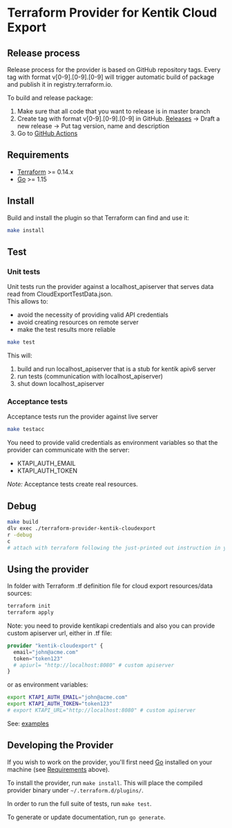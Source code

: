 # Terraform Provider for Kentik Cloud Export

## Release process

Release process for the provider is based on GitHub repository tags. Every tag with format v[0-9].[0-9].[0-9] will trigger automatic build of package and publish it in registry.terraform.io.

To build and release package:
1. Make sure that all code that you want to release is in master branch
1. Create tag with format v[0-9].[0-9].[0-9] in GitHub. [Releases](https://github.com/kentik/terraform-provider-kentik-cloudexport/releases) -> Draft a new release -> Put tag version, name and description
1. Go to [GitHub Actions](https://github.com/kentik/terraform-provider-kentik-cloudexport/actions)

## Requirements

- [Terraform](https://www.terraform.io/downloads.html) >= 0.14.x
- [Go](https://golang.org/doc/install) >= 1.15

## Install

Build and install the plugin so that Terraform can find and use it:

```bash
make install
```

## Test

### Unit tests

Unit tests run the provider against a localhost_apiserver that serves data read from CloudExportTestData.json.  
This allows to:
- avoid the necessity of providing valid API credentials
- avoid creating resources on remote server
- make the test results more reliable

```bash
make test
```

This will:
1. build and run localhost_apiserver that is a stub for kentik apiv6 server
1. run tests (communication with localhost_apiserver)
1. shut down localhost_apiserver


### Acceptance tests

Acceptance tests run the provider against live server

```bash
make testacc
```

You need to provide valid credentials as environment variables so that the provider can communicate with the server:
- KTAPI_AUTH_EMAIL
- KTAPI_AUTH_TOKEN

*Note:* Acceptance tests create real resources.

## Debug

```bash
make build
dlv exec ./terraform-provider-kentik-cloudexport
r -debug
c
# attach with terraform following the just-printed out instruction in your terminal
```

## Using the provider

In folder with Terraform .tf definition file for cloud export resources/data sources:

```bash
terraform init
terraform apply
```

Note: you need to provide kentikapi credentials and also you can provide custom apiserver url, either in .tf file:
```terraform
provider "kentik-cloudexport" {
  email="john@acme.com"
  token="token123"
  # apiurl= "http://localhost:8080" # custom apiserver
}
```

or as environment variables:

```bash
export KTAPI_AUTH_EMAIL="john@acme.com"
export KTAPI_AUTH_TOKEN="token123"
# export KTAPI_URL="http://localhost:8080" # custom apiserver
```

See: [examples](./examples/)  

## Developing the Provider

If you wish to work on the provider, you'll first need [Go](http://www.golang.org) installed on your machine (see [Requirements](#requirements) above).

To install the provider, run `make install`. This will place the compiled provider binary under `~/.terraform.d/plugins/`.

In order to run the full suite of tests, run `make test`.

To generate or update documentation, run `go generate`.
